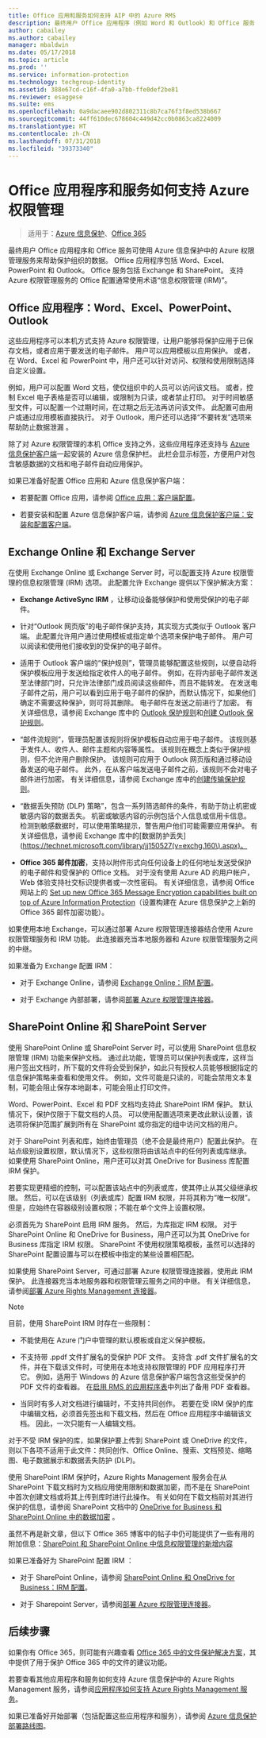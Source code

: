 ```yaml
---
title: Office 应用和服务如何支持 AIP 中的 Azure RMS
description: 最终用户 Office 应用程序（例如 Word 和 Outlook）和 Office 服务（例如 Exchange 和 SharePoint）如何使用 AIP 中的 Azure 权限管理服务来帮助保护组织的数据。
author: cabailey
ms.author: cabailey
manager: mbaldwin
ms.date: 05/17/2018
ms.topic: article
ms.prod: ''
ms.service: information-protection
ms.technology: techgroup-identity
ms.assetid: 388e67cd-c16f-4fa0-a7bb-ffe0def2be81
ms.reviewer: esaggese
ms.suite: ems
ms.openlocfilehash: 0a9dacaee902d802311c8b7ca76f3f8ed538b667
ms.sourcegitcommit: 44ff610dec678604c449d42cc0b0863ca8224009
ms.translationtype: HT
ms.contentlocale: zh-CN
ms.lasthandoff: 07/31/2018
ms.locfileid: "39373340"
---
```

# <a name="how-office-applications-and-services-support-azure-rights-management"></a>Office 应用程序和服务如何支持 Azure 权限管理 

>适用于：[Azure 信息保护](https://azure.microsoft.com/pricing/details/information-protection)、[Office 365](http://download.microsoft.com/download/E/C/F/ECF42E71-4EC0-48FF-AA00-577AC14D5B5C/Azure_Information_Protection_licensing_datasheet_EN-US.pdf)

最终用户 Office 应用程序和 Office 服务可使用 Azure 信息保护中的 Azure 权限管理服务来帮助保护组织的数据。 Office 应用程序包括 Word、Excel、PowerPoint 和 Outlook。 Office 服务包括 Exchange 和 SharePoint。 支持 Azure 权限管理服务的 Office 配置通常使用术语“信息权限管理 (IRM)”。

## <a name="office-applications-word-excel-powerpoint-outlook"></a>Office 应用程序：Word、Excel、PowerPoint、Outlook
这些应用程序可以本机方式支持 Azure 权限管理，让用户能够将保护应用于已保存文档，或者应用于要发送的电子邮件。 用户可以应用模板以应用保护。 或者，在 Word、Excel 和 PowerPoint 中，用户还可以针对访问、权限和使用限制选择自定义设置。 

例如，用户可以配置 Word 文档，使仅组织中的人员可以访问该文档。 或者，控制 Excel 电子表格是否可以编辑，或限制为只读，或者禁止打印。 对于时间敏感型文件，可以配置一个过期时间，在过期之后无法再访问该文件。 此配置可由用户或通过应用模板直接执行。 对于 Outlook，用户还可以选择“不要转发”选项来帮助防止数据泄漏  。

除了对 Azure 权限管理的本机 Office 支持之外，这些应用程序还支持与 [Azure 信息保护客户端](../rms-client/aip-client.md)一起安装的 Azure 信息保护栏。 此栏会显示标签，方便用户对包含敏感数据的文档和电子邮件自动应用保护。

如果已准备好配置 Office 应用和 Azure 信息保护客户端：

- 若要配置 Office 应用，请参阅 [Office 应用：客户端配置](../deploy-use/configure-office-apps.md)。

- 若要安装和配置 Azure 信息保护客户端，请参阅 [Azure 信息保护客户端：安装和配置客户端](../deploy-use/configure-client.md)。

## <a name="exchange-online-and-exchange-server"></a>Exchange Online 和 Exchange Server
在使用 Exchange Online 或 Exchange Server 时，可以配置支持 Azure 权限管理的信息权限管理 (IRM) 选项。 此配置允许 Exchange 提供以下保护解决方案：

-   **Exchange ActiveSync IRM** ，让移动设备能够保护和使用受保护的电子邮件。

-   针对“Outlook 网页版”的电子邮件保护支持，其实现方式类似于 Outlook 客户端。 此配置允许用户通过使用模板或指定单个选项来保护电子邮件。 用户可以阅读和使用他们接收到的受保护的电子邮件。

-   适用于 Outlook 客户端的“保护规则”，管理员能够配置这些规则，以便自动将保护模板应用于发送给指定收件人的电子邮件。 例如，在将内部电子邮件发送至法律部门时，只允许法律部门成员阅读这些邮件，而且不能转发。 在发送电子邮件之前，用户可以看到应用于电子邮件的保护，而默认情况下，如果他们确定不需要这种保护，则可将其删除。 电子邮件在发送之前进行了加密。 有关详细信息，请参阅 Exchange 库中的 [Outlook 保护规则](https://technet.microsoft.com/library/dd638178%28v=exchg.150%29.aspx)和[创建 Outlook 保护规则](https://technet.microsoft.com/library/dd638196%28v=exchg.150%29.aspx)。

-   “邮件流规则”，管理员配置该规则将保护模板自动应用于电子邮件。 该规则基于发件人、收件人、邮件主题和内容等属性。 该规则在概念上类似于保护规则，但不允许用户删除保护。 该规则可应用于 Outlook 网页版和通过移动设备发送的电子邮件。 此外，在从客户端发送电子邮件之前，该规则不会对电子邮件进行加密。 有关详细信息，请参阅 Exchange 库中的[创建传输保护规则](https://technet.microsoft.com/library/dd302432.aspx)。

-   “数据丢失预防 (DLP) 策略”，包含一系列筛选邮件的条件，有助于防止机密或敏感内容的数据丢失。 机密或敏感内容的示例包括个人信息或信用卡信息。 检测到敏感数据时，可以使用策略提示，警告用户他们可能需要应用保护。 有关详细信息，请参阅 Exchange 库中的[数据防护丢失](https://technet.microsoft.com/library/jj150527(v=exchg.160\).aspx)。

-   **Office 365 邮件加密**，支持以附件形式向任何设备上的任何地址发送受保护的电子邮件和受保护的 Office 文档。 对于没有使用 Azure AD 的用户帐户，Web 体验支持社交标识提供者或一次性密码。 有关详细信息，请参阅 Office 网站上的 [Set up new Office 365 Message Encryption capabilities built on top of Azure Information Protection](https://support.office.com/article/7ff0c040-b25c-4378-9904-b1b50210d00e)（设置构建在 Azure 信息保护之上新的 Office 365 邮件加密功能）。

如果使用本地 Exchange，可以通过部署 Azure 权限管理连接器结合使用 Azure 权限管理服务和 IRM 功能。 此连接器充当本地服务器和 Azure 权限管理服务之间的中继。

如果准备为 Exchange 配置 IRM：

- 对于 Exchange Online，请参阅 [Exchange Online：IRM 配置](../deploy-use/configure-office365.md#exchange-online-irm-configuration)。

- 对于 Exchange 內部部署，请参阅[部署 Azure 权限管理连接器](../deploy-use/deploy-rms-connector.md)。


## <a name="sharepoint-online-and-sharepoint-server"></a>SharePoint Online 和 SharePoint Server

使用 SharePoint Online 或 SharePoint Server 时，可以使用 SharePoint 信息权限管理 (IRM) 功能来保护文档。 通过此功能，管理员可以保护列表或库，这样当用户签出文档时，所下载的文件将会受到保护，如此只有授权人员能够根据指定的信息保护策略来查看和使用文件。 例如，文件可能是只读的，可能会禁用文本复制，可能会阻止保存本地副本，可能会阻止打印文件。

Word、PowerPoint、Excel 和 PDF 文档均支持此 SharePoint IRM 保护。 默认情况下，保护仅限于下载文档的人员。 可以使用配置选项来更改此默认设置，该选项将保护范围扩展到所有在 SharePoint 或你指定的组中访问文档的用户。

对于 SharePoint 列表和库，始终由管理员（绝不会是最终用户）配置此保护。 在站点级别设置权限，默认情况下，这些权限将由该站点中的任何列表或库继承。 如果使用 SharePoint Online，用户还可以对其 OneDrive for Business 库配置 IRM 保护。

若要实现更精细的控制，可以配置该站点中的列表或库，使其停止从其父级继承权限。 然后，可以在该级别（列表或库）配置 IRM 权限，并将其称为“唯一权限”。 但是，应始终在容器级别设置权限；不能在单个文件上设置权限。 

必须首先为 SharePoint 启用 IRM 服务。 然后，为库指定 IRM 权限。 对于 SharePoint Online 和 OneDrive for Business，用户还可以为其 OneDrive for Business 库指定 IRM 权限。 SharePoint 不使用权限策略模板，虽然可以选择的 SharePoint 配置设置与可以在模板中指定的某些设置相匹配。

如果使用 SharePoint Server，可通过部署 Azure 权限管理连接器，使用此 IRM 保护。 此连接器充当本地服务器和权限管理云服务之间的中继。 有关详细信息，请参阅[部署 Azure Rights Management 连接器](../deploy-use/deploy-rms-connector.md)。

> [!NOTE]
> 目前，使用 SharePoint IRM 时存在一些限制：
> 
> - 不能使用在 Azure 门户中管理的默认模板或自定义保护模板。 
> 
> - 不支持带 .ppdf 文件扩展名的受保护 PDF 文件。 支持含 .pdf 文件扩展名的文件，并在下载该文件时，可使用在本地支持权限管理的 PDF 应用程序打开它。 例如，适用于 Windows 的 Azure 信息保护客户端包含这些受保护的 PDF 文件的查看器。 在[启用 RMS 的应用程序表](../get-started/requirements-applications.md#rms-enlightened-applications)中列出了备用 PDF 查看器。
> 
> - 当同时有多人对文档进行编辑时，不支持共同创作。 若要在受 IRM 保护的库中编辑文档，必须首先签出和下载文档，然后在 Office 应用程序中编辑该文档。 因此，一次只能有一人编辑文档。

对于不受 IRM 保护的库，如果保护要上传到 SharePoint 或 OneDrive 的文件，则以下各项不适用于此文件：共同创作、Office Online、搜索、文档预览、缩略图、电子数据展示和数据丢失防护 (DLP)。

使用 SharePoint IRM 保护时，Azure Rights Management 服务会在从 SharePoint 下载文档时为文档应用使用限制和数据加密，而不是在 SharePoint 中首次创建文档或将其上传到库时进行此操作。 有关如何在下载文档前对其进行保护的信息，请参阅 SharePoint 文档中的 [OneDrive for Business 和 SharePoint Online 中的数据加密](https://technet.microsoft.com/library/dn905447.aspx) 。

虽然不再是新文章，但以下 Office 365 博客中的帖子中仍可能提供了一些有用的附加信息：[SharePoint 和 SharePoint Online 中信息权限管理的新增内容](https://www.microsoft.com/en-us/microsoft-365/blog/2012/11/09/whats-new-with-information-rights-management-in-sharepoint-and-sharepoint-online/)

如果已准备好为 SharePoint 配置 IRM ：

- 对于 SharePoint Online，请参阅 [SharePoint Online 和 OneDrive for Business：IRM 配置](../deploy-use/configure-office365.md#sharepoint-online-and-onedrive-for-business-irm-configuration)。

- 对于 Sharepoint Server，请参阅[部署 Azure 权限管理连接器](../deploy-use/deploy-rms-connector.md)。


## <a name="next-steps"></a>后续步骤

如果你有 Office 365，则可能有兴趣查看 [Office 365 中的文件保护解决方案](/office365/enterprise/microsoft-cloud-it-architecture-resources#BKMK_O365fileprotect)，其中提供了用于保护 Office 365 中的文件的建议功能。

若要查看其他应用程序和服务如何支持 Azure 信息保护中的 Azure Rights Management 服务，请参阅[应用程序如何支持 Azure Rights Management 服务](applications-support.md)。

如果已准备好开始部署（包括配置这些应用程序和服务），请参阅 [Azure 信息保护部署路线图](../plan-design/deployment-roadmap.md)。
